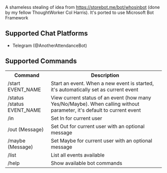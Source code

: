 A shameless stealing of idea from https://storebot.me/bot/whosinbot (done by  my fellow ThoughtWorker Col Harris). It's ported to use Microsoft Bot Framework

## Supported Chat Platforms
- Telegram (@AnotherAttendanceBot)

## Supported Commands

<table>
    <tr>
        <th>Command</th>
        <th>Description</th>
    </tr>
    <tr>
        <td>
            /start EVENT_NAME
        </td>
        <td>
            Start an event. When a new event is started, it's automatically set as current event
        </td>
    </tr>
    <tr>
        <td>
            /status
            <br/>
            /status EVENT_NAME
        </td>
        <td>
            View current status of an event (how many Yes/No/Maybe). When calling without parameter, it's default to current event
        </td>
    </tr>
    <tr>
        <td>
            /in
        </td>
        <td>
            Set In for current user
        </td>
    </tr>
    <tr>
        <td>
            /out (Message)
        </td>
        <td>
            Set Out for current user with an optional message
        </td>
    </tr>
    <tr>
        <td>
            /maybe (Message)
        </td>
        <td>
            Set Maybe for current user with an optional message
        </td>
    </tr>
    <tr>
        <td>
            /list
        </td>
        <td>
            List all events available
        </td>
    </tr>
    <tr>
        <td>
            /help
        </td>
        <td>
            Show available bot commands
        </td>
    </tr>
</table>